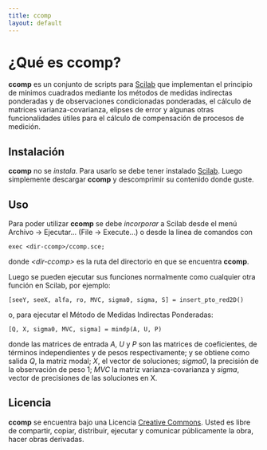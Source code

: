 ```yaml
---
title: ccomp
layout: default
---
```

# ¿Qué es **ccomp**?

**ccomp** es un conjunto de scripts para [Scilab][scilab] que implementan el principio de mínimos cuadrados mediante los métodos de medidas indirectas ponderadas y de observaciones condicionadas ponderadas, el cálculo de matrices varianza-covarianza, elipses de error y algunas otras funcionalidades útiles para el cálculo de compensación de procesos de medición.

[scilab]: http://www.scilab.org/  "Sitio oficial de Scilab"

## Instalación

**ccomp** no se _instala_. Para usarlo se debe tener instalado [Scilab][scilab]. Luego simplemente descargar **ccomp** y descomprimir su contenido donde guste.

## Uso

Para poder utilizar **ccomp** se debe _incorporar_ a Scilab desde el menú Archivo -> Ejecutar... (File -> Execute...) o desde la línea de comandos con

    exec <dir-ccomp>/ccomp.sce;

donde _&lt;dir-ccomp&gt;_ es la ruta del directorio en que se encuentra **ccomp**.

Luego se pueden ejecutar sus funciones normalmente como cualquier otra función en Scilab, por ejemplo:

    [seeY, seeX, alfa, ro, MVC, sigma0, sigma, S] = insert_pto_red2D()

o, para ejecutar el Método de Medidas Indirectas Ponderadas:

    [Q, X, sigma0, MVC, sigma] = mindp(A, U, P)

donde las matrices de entrada _A_, _U_ y _P_ son las matrices de coeficientes, de términos independientes y de pesos respectivamente; y se obtiene como salida _Q_, la matriz modal; _X_, el vector de soluciones; _sigma0_, la precisión de la observación de peso 1; _MVC_ la matriz varianza-covarianza y _sigma_, vector de precisiones de las soluciones en X.

## Licencia

**ccomp** se encuentra bajo una Licencia [Creative Commons][cc]. Usted es libre de compartir, copiar, distribuir, ejecutar y comunicar públicamente la obra, hacer obras derivadas.

[cc]: http://creativecommons.org/licenses/by-sa/2.5/ar/  "Licencia Creative Commons 2.5"

